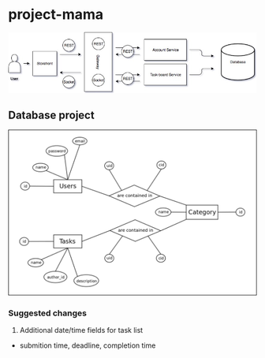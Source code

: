 # project-mama

![Diagram](docs/Diagram.jpg)

## Database project
![Diagram](docs/mamadb-schema.png)

### Suggested changes
1. Additional date/time fields for task list
  * submition time, deadline, completion time
